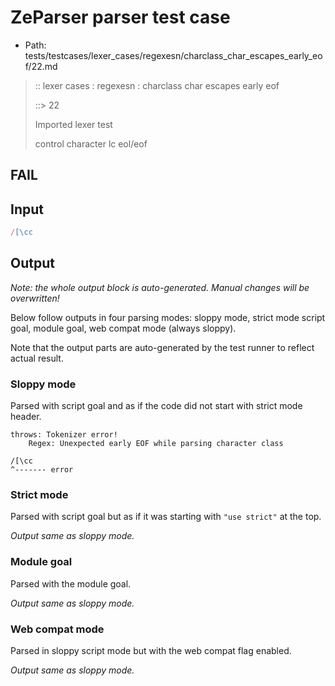 # ZeParser parser test case

- Path: tests/testcases/lexer_cases/regexesn/charclass_char_escapes_early_eof/22.md

> :: lexer cases : regexesn : charclass char escapes early eof
>
> ::> 22
>
> Imported lexer test
>
> control character lc eol/eof

## FAIL

## Input

`````js
/[\cc
`````

## Output

_Note: the whole output block is auto-generated. Manual changes will be overwritten!_

Below follow outputs in four parsing modes: sloppy mode, strict mode script goal, module goal, web compat mode (always sloppy).

Note that the output parts are auto-generated by the test runner to reflect actual result.

### Sloppy mode

Parsed with script goal and as if the code did not start with strict mode header.

`````
throws: Tokenizer error!
    Regex: Unexpected early EOF while parsing character class

/[\cc
^------- error
`````

### Strict mode

Parsed with script goal but as if it was starting with `"use strict"` at the top.

_Output same as sloppy mode._

### Module goal

Parsed with the module goal.

_Output same as sloppy mode._

### Web compat mode

Parsed in sloppy script mode but with the web compat flag enabled.

_Output same as sloppy mode._
